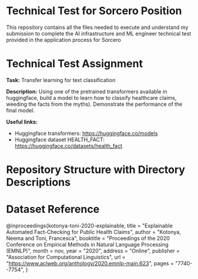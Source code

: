 # Technical Test for Sorcero Position
This repository contains all the files needed to execute and understand my submission to complete the AI infrastructure and ML engineer technical test provided in the application process for Sorcero

# Technical Test Assignment
**Task:** Transfer learning for text classification

**Description:** Using one of the pretrained transformers available in huggingface, build a model to learn how to classify healthcare claims, weeding the facts from the myths). Demonstrate the performance of the final model.

**Useful links:**
* Huggingface transformers: https://huggingface.co/models
* Huggingface dataset HEALTH_FACT: https://huggingface.co/datasets/health_fact

# Repository Structure with Directory Descriptions

# Dataset Reference
@inproceedings{kotonya-toni-2020-explainable,
    title = "Explainable Automated Fact-Checking for Public Health Claims",
    author = "Kotonya, Neema  and
      Toni, Francesca",
    booktitle = "Proceedings of the 2020 Conference on Empirical Methods in Natural Language Processing (EMNLP)",
    month = nov,
    year = "2020",
    address = "Online",
    publisher = "Association for Computational Linguistics",
    url = "https://www.aclweb.org/anthology/2020.emnlp-main.623",
    pages = "7740--7754",
}
